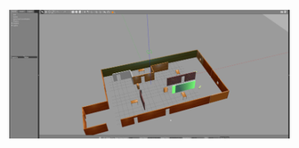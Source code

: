 ![screenshot](https://github.com/Danny024/Udacity-Robotics-Software-Engineer/blob/main/images/myworld.png)  

